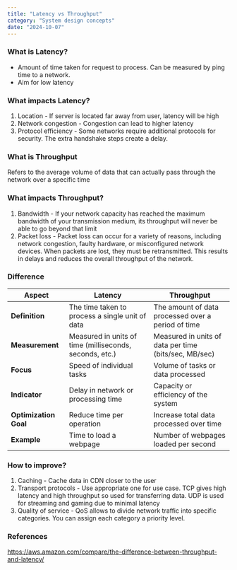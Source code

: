 ```yaml
---
title: "Latency vs Throughput"
category: "System design concepts"
date: "2024-10-07"
---
```

### What is Latency?

- Amount of time taken for request to process. Can be
measured by ping time to a network.
- Aim for low latency

### What impacts Latency?

1. Location - If server is located far away from user, latency will be high
2. Network congestion - Congestion can lead to higher latency
3. Protocol efficiency - Some networks require additional protocols for security. The extra handshake steps create a delay.
    
  
### What is Throughput

Refers to the average volume of data that can actually pass through the network over a specific time

### What impacts Throughput?

1. Bandwidth - If your network capacity has reached the maximum bandwidth of your transmission medium, its throughput will never be able to go beyond that limit
2. Packet loss - Packet loss can occur for a variety of reasons, including network congestion, faulty hardware, or misconfigured network devices. When packets are lost, they must be retransmitted. This results in delays and reduces the overall throughput of the network.

### Difference

| **Aspect**           | **Latency**                                             | **Throughput**                                          |
|----------------------|---------------------------------------------------------|--------------------------------------------------------|
| **Definition**        | The time taken to process a single unit of data         | The amount of data processed over a period of time      |
| **Measurement**       | Measured in units of time (milliseconds, seconds, etc.) | Measured in units of data per time (bits/sec, MB/sec)   |
| **Focus**             | Speed of individual tasks                               | Volume of tasks or data processed                       |
| **Indicator**         | Delay in network or processing time                     | Capacity or efficiency of the system                    |
| **Optimization Goal** | Reduce time per operation                               | Increase total data processed over time                 |
| **Example**           | Time to load a webpage                                  | Number of webpages loaded per second                    |


### How to improve?

1. Caching - Cache data in CDN closer to the user
2. Transport protocols - Use appropriate one for use case. TCP gives high latency and high throughput so used for transferring data. UDP is used for streaming and gaming due to minimal latency
3. Quality of service - QoS allows to divide network traffic into specific categories. You can assign each category a priority level.


### References
https://aws.amazon.com/compare/the-difference-between-throughput-and-latency/